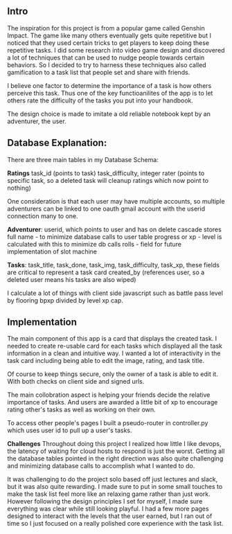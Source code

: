 ## Intro
The inspiration for this project is from a popular game called Genshin Impact. The game like many others eventually gets quite repetitive but I noticed that they used certain tricks to get players to keep doing these repetitive tasks. I did some research into video game design and discovered a lot of techniques that can be used to nudge people towards certain behaviors. So I decided to try to harness these techniques also called  gamification to a task list that people set and share with friends.

I believe one factor to determine the importance of a task is how others perceive this task. Thus one of the key functioanilites of the app is to let others rate the difficulty of the tasks you put into your handbook.

The design choice is made to imitate a old reliable notebook kept by an adventurer, the user.

## Database Explanation:
There are three main tables in my Database Schema:

**Ratings**
task_id (points to task)
task_difficulty, integer
rater (points to specific task, so a deleted task will cleanup ratings which now point to nothing)

One consideration is that each user may have multiple accounts, so multiple adventurers can be linked to one oauth gmail account with the userid connection many to one.

**Adventurer**: userid, which points to user and has on delete cascade
stores full name - to minimize database calls to user table
progress or xp - level is calculated with this to minimize db calls
rolls - field for future implementation of slot machine

**Tasks**: task_title,
task_done,
task_img,
task_difficulty,
task_xp, these fields are critical to represent a task card
created_by (references user, so a deleted user means his tasks are also wiped)

I calculate a lot of things with client side javascript such as battle pass level by flooring bpxp divided by level xp cap.

## Implementation
The main component of this app is a card that displays the created task. I needed to create re-usable card for each tasks which displayed all the task information in a clean and intuitive way. I wanted a lot of interactivity in the task card including being able to edit the image, rating, and task title.

Of course to keep things secure, only the owner of a task is able to edit it. With both checks on client side and signed urls.

The main collobration aspect is helping your friends decide the relative importance of tasks. And users are awarded a little bit of xp to encourage rating other's tasks as well as working on their own.

To access other people's pages I built a pseudo-router in controller.py which uses user id to pull up a user's tasks.

**Challenges**
Throughout doing this project I realized how little I like devops, the latency of waiting for cloud hosts to respond is just the worst. Getting all the database tables pointed in the right direction was also quite challenging and minimizing database calls to accomplish what I wanted to do.

It was challenging to do the project solo based off just lectures and slack, but it was also quite rewarding. I made sure to put in some small touches to make the task list feel more like an relaxing game rather than just work. However following the design principles I set for myself, I made sure everything was clear while still looking playful. I had a few more pages designed to interact with the levels that the user earned, but I ran out of time so I just focused on a really polished core experience with the task list.
